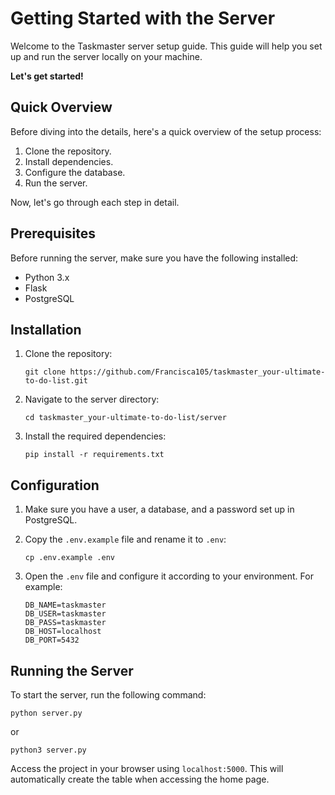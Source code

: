 # Getting Started with the Server

Welcome to the Taskmaster server setup guide. This guide will help you set up and run the server locally on your machine.

**Let's get started!**

## Quick Overview

Before diving into the details, here's a quick overview of the setup process:

1. Clone the repository.
2. Install dependencies.
3. Configure the database.
4. Run the server.

Now, let's go through each step in detail.

## Prerequisites

Before running the server, make sure you have the following installed:

- Python 3.x
- Flask
- PostgreSQL

## Installation

1. Clone the repository:

   ```shell
   git clone https://github.com/Francisca105/taskmaster_your-ultimate-to-do-list.git
   ```
2. Navigate to the server directory:

   ```shell
   cd taskmaster_your-ultimate-to-do-list/server
   ```
3. Install the required dependencies:

   ```shell
   pip install -r requirements.txt
   ```

## Configuration

1. Make sure you have a user, a database, and a password set up in PostgreSQL.
2. Copy the `.env.example` file and rename it to `.env`:

   ```shell
   cp .env.example .env
   ```
3. Open the `.env` file and configure it according to your environment.
   For example:

   ```shell
   DB_NAME=taskmaster
   DB_USER=taskmaster
   DB_PASS=taskmaster
   DB_HOST=localhost
   DB_PORT=5432
   ```

## Running the Server

To start the server, run the following command:

```shell
python server.py
```

or

```shell
python3 server.py
```

Access the project in your browser using `localhost:5000`. This will automatically create the table when accessing the home page.
